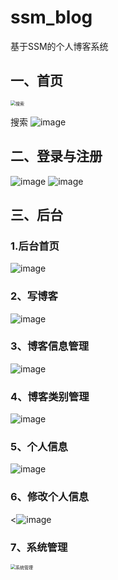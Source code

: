 
# ssm_blog
基于SSM的个人博客系统

## 一、首页

<img src="https://user-images.githubusercontent.com/32926995/188898397-e4dfc096-387d-4f0c-86f3-6670bedb59ff.png" style="zoom:50%"  alt="搜索"/><br/>

搜索
![image](https://user-images.githubusercontent.com/32926995/188898625-51f835da-8a7e-48da-9930-157c9ac36978.png)

## 二、登录与注册
![image](https://user-images.githubusercontent.com/32926995/188898840-6073e558-e97a-4935-bb3e-27c7b6b12e25.png)
![image](https://user-images.githubusercontent.com/32926995/188899004-83d592ab-083f-42f9-940a-609d49540140.png)

## 三、后台
### 1.后台首页
![image](https://user-images.githubusercontent.com/32926995/188899276-e4c1b176-0acc-4cdd-8199-895fe9b529eb.png)

### 2、写博客
![image](https://user-images.githubusercontent.com/32926995/188899429-e4ebe045-b392-4723-8383-6e14bddf7df0.png)

### 3、博客信息管理
![image](https://user-images.githubusercontent.com/32926995/188899550-09ba5774-6e59-43c3-ae18-8e639a3dedaf.png)

### 4、博客类别管理
![image](https://user-images.githubusercontent.com/32926995/188899703-5150522f-b1cf-4ea9-a11d-e55c2145cb69.png)

### 5、个人信息
![image](https://user-images.githubusercontent.com/32926995/188899838-d39ef46d-3857-4db0-9c43-650e163db1d7.png)

### 6、修改个人信息
<![image](https://user-images.githubusercontent.com/32926995/188906895-5c61b3da-4669-4b1c-b8b5-13711343e4a3.png)

### 7、系统管理
<img src="https://user-images.githubusercontent.com/32926995/188900103-3b623482-e23f-4605-b579-499fe5b79d7a.png" style="zoom:50%" alt="系统管理"/>


